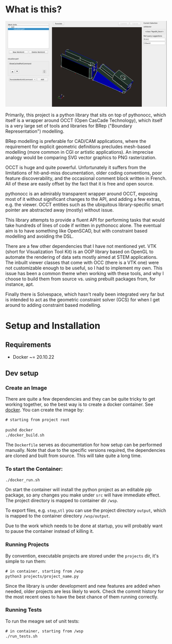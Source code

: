 # What is this?

![screenshot](resources/screenshot.png)

Primarily, this project is a python library that sits on top of pythonocc, which itself is a 
wrapper around OCCT (Open CasCade Technology), which itself is a very large set of tools and 
libraries for BRep ("Boundary Representation") modelling.

BRep modelling is preferable for CAD/CAM applications, where the requirement for explicit 
geometric definitions precludes mesh-based modelling (more common in CGI or artistic applications).
An imprecise analogy would be comparing SVG vector graphics to PNG rasterization.

OCCT is huge and quite powerful. Unfortunately it suffers from the limitations of hit-and-miss 
documentation, older coding conventions, poor feature discoverability, and the occasional comment
block written in French. All of these are easily offset by the fact that it is free and open source.

pythonocc is an admirably transparent wrapper around OCCT, exposing most of it without 
significant changes to the API, and adding a few extras, e.g. the viewer. OCCT entities such as the 
ubiquitous library-specific smart pointer are abstracted away (mostly) without issue.

This library attempts to provide a fluent API for performing tasks that would take hundreds 
of lines of code if written in pythonocc alone. The eventual aim is to have something like OpenSCAD, 
but with constraint based modelling and avoiding the DSL.

There are a few other dependencies that I have not mentioned yet. VTK 
(short for Visualization Tool Kit) is an OOP library based on OpenGL to automate the rendering of data sets 
mostly aimed at STEM applications. The inbuilt viewer classes that come with OCC (there is a VTK one)
were not customizable enough to be useful, so I had to implement my own. This issue has been a common 
theme when working with these tools, and why I choose to build them from source vs. using prebuilt 
packages from, for instance, apt.

Finally there is Solvespace, which hasn't really been integrated
very far but is intended to act as the geometric constraint solver (GCS) for when I get around to adding
constraint based modelling.

# Setup and Installation

## Requirements

- Docker ~= 20.10.22

## Dev setup

### Create an Image

There are quite a few dependencies and they can be quite tricky to get working together, 
so the best way is to create a docker container. See [docker](./docker). You can create the image by:

```commandline
# starting from project root

pushd docker
./docker_build.sh
```

The `Dockerfile` serves as documentation for how setup can be performed manually. Note that due 
to the specific versions required, the dependencies are cloned and built from source. This will
take quite a long time.

### To start the Container:

```commandline
./docker_run.sh
```

On start the container will install the python project as an editable pip package,
so any changes you make under `src` will have immediate effect.
The project directory is mapped to container dir `/wsp`.

To export files, e.g. `step`,`stl` you can use the project directory `output`, 
which is mapped to the container directory `/wsp/output`.

Due to the work which needs to be done at startup, you will probably want to
pause the container instead of killing it.

### Running Projects

By convention, executable projects are stored under the `projects` dir, it's simple to
run them:

```commandline
# in container, starting from /wsp
python3 projects/project_name.py
```

Since the library is under development and new features are added when needed, 
older projects are less likely to work. Check the commit history for
the most recent ones to have the best chance of them running correctly.

### Running Tests

To run the meagre set of unit tests:

```commandline
# in container, starting from /wsp
./run_tests.sh
```
